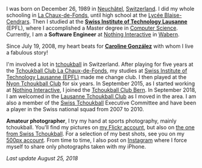 I was born on December 26, 1989 in [Neuchâtel](http://wikipedia.org/wiki/Neuch%C3%A2tel), [Switzerland](https://en.wikipedia.org/wiki/Switzerland). I did my whole schooling in [La Chaux-de-Fonds](http://wikipedia.org/wiki/La_Chaux-de-Fonds), until high school at the [Lycée Blaise-Cendrars](http://www.lyceeblaisecendrars.ch). Then I studied at the **[Swiss Institute of Technology Lausanne](https://epfl.ch)** (EPFL), where I accomplished a Master degree in [Computer Science](http://ic.epfl.ch/computer-science). Currently, I am a **Software Engineer** at [Nothing Interactive](https://nothing.ch) in [Wabern](https://en.wikipedia.org/wiki/Wabern_bei_Bern).

Since July 19, 2008, my heart beats for **[Caroline González](http://twitter.com/carogonzo)** with whom I live a fabulous story!

I'm involved a lot in [tchoukball](https://en.wikipedia.org/wiki/Tchoukball) in Switzerland. After playing for five years at the [Tchoukball Club La Chaux-de-Fonds](http://www.tbcc.ch), my studies at [Swiss Institute of Technology Lausanne (EPFL)](http://www.epfl.ch) made me change club. I then played at the [Nyon Tchoukball Club](http://www.ntbc.ch) for six years. In September 2015, as I started working at [Nothing Interactive](https://nothing.ch), I joined the [Tchoukball Club Bern](http://tcbern.ch). In September 2018, I am welcomed in the [Lausanne Tchoukball Club](http://ltbc.ch) as I moved in the area. I am also a member of the [Swiss Tchoukball](http://www.tchoukball.ch) Executive Committee and have been a player in the Swiss national squad from 2007 to 2010.


**Amateur photographer**, I try my hand at sports photography, mainly tchoukball. You'll find my pictures on [my Flickr account](https://flickr.com/siedler), but also on [the one from Swiss Tchoukball](https://flickr.com/swisstchoukball). For a selection of my best shots, see you on my [500px account](https://500px.com/davidsandoz). From time to time, I also post on [Instagram](https://instagram.com/davidsandoz) where I force myself to share only photographs taken with my iPhone.

*Last update August 25, 2018*